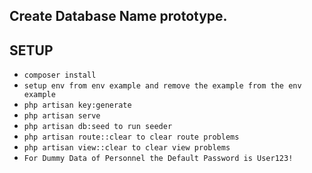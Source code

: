## Create Database Name prototype.

## SETUP

-   `composer install`
-   `setup env from env example and remove the example from the env example`
-   `php artisan key:generate`
-   `php artisan serve`
-   `php artisan db:seed to run seeder`
-   `php artisan route::clear to clear route problems`
-   `php artisan view::clear to clear view problems`
-   `For Dummy Data of Personnel the Default Password is User123!`
